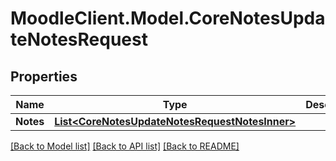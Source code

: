 # MoodleClient.Model.CoreNotesUpdateNotesRequest

## Properties

Name | Type | Description | Notes
------------ | ------------- | ------------- | -------------
**Notes** | [**List&lt;CoreNotesUpdateNotesRequestNotesInner&gt;**](CoreNotesUpdateNotesRequestNotesInner.md) |  | [optional] 

[[Back to Model list]](../README.md#documentation-for-models) [[Back to API list]](../README.md#documentation-for-api-endpoints) [[Back to README]](../README.md)

